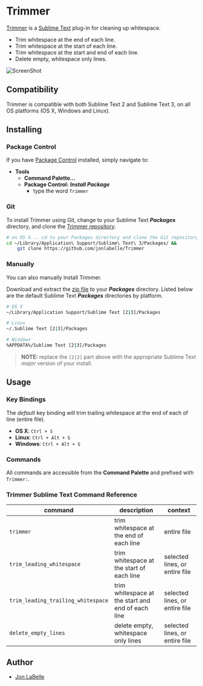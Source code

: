 Trimmer
=======

[Trimmer](http://jonlabelle.github.io/Trimmer/) is a [Sublime Text](http://www.sublimetext.com) plug-in for cleaning up whitespace.
 
- Trim whitespace at the end of each line.
- Trim whitespace at the start of each line.
- Trim whitespace at the start and end of each line.
- Delete empty, whitespace only lines.
 
![ScreenShot](https://raw.github.com/jonlabelle/Trimmer/gh-pages/images/trimmer_ss_cmd_palette.png)
 
## Compatibility

Trimmer is compatible with both Sublime Text 2 and Sublime Text 3, on all OS platforms (OS X, Windows and Linux).

## Installing

### Package Control

If you have [Package Control](https://sublime.wbond.net) installed, simply navigate to:

- **Tools**
    - **Command Palette...**
    - **Package Control:** ***Install Package***
        - type the word `Trimmer`

### Git

To install Trimmer using Git, change to your Sublime Text ***Packages*** directory, and clone the [Trimmer repository](https://github.com/jonlabelle/Trimmer).

```sh
# on OS X... cd to your Packages directory and clone the Git repository
cd ~/Library/Application\ Support/Sublime\ Text\ 3/Packages/ &&
    git clone https://github.com/jonlabelle/Trimmer
```

### Manually

You can also manually install Trimmer.

Download and extract the [zip file](https://github.com/jonlabelle/Trimmer/zipball/master) to your ***Packages*** directory. Listed below are the default Sublime Text ***Packages*** directories by platform.

```sh
# OS X
~/Library/Application Support/Sublime Text [2|3]/Packages

# Linux
~/.Sublime Text [2|3]/Packages

# Windows
%APPDATA%/Sublime Text [2|3]/Packages
```

> **NOTE:** replace the `[2|3]` part above with the appropriate Sublime Text *major* version of your install.

## Usage

### Key Bindings

The *default* key binding will trim trailing whitespace at the end of each of line (entire file).

- **OS X**: `Ctrl + S`
- **Linux**: `Ctrl + Alt + S`
- **Windows**: `Ctrl + Alt + S`

### Commands

All commands are accessible from the **Command Palette** and prefixed with `Trimmer:`.

### Trimmer Sublime Text Command Reference

|              command               |                    description                    |            context             |
| ---------------------------------- | ------------------------------------------------- | ------------------------------ |
| `trimmer`                          | trim whitespace at the end of each line           | entire file                    |
| `trim_leading_whitespace`          | trim whitespace at the start of each line         | selected lines, or entire file |
| `trim_leading_trailing_whitespace` | trim whitespace at the start and end of each line | selected lines, or entire file |
| `delete_empty_lines`               | delete empty, whitespace only lines               | selected lines, or entire file |


## Author

- [Jon LaBelle](http://jonlabelle.com/)
